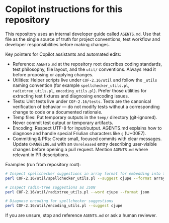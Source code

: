 # Copilot instructions for this repository

This repository uses an internal developer guide called `AGENTS.md`. Use that file as the single source of truth for project conventions, test workflow and developer responsibilities before making changes.

Key pointers for Copilot assistants and automated edits:

- Reference: `AGENTS.md` at the repository root describes coding standards, test philosophy, file layout, and the `util/` conventions. Always read it before proposing or applying changes.
- Utilities: Helper scripts live under `COF-2.16/util` and follow the `_utils` naming convention (for example `spellchecker_utils.pl`, `radixtree_utils.pl`, `encoding_utils.pl`). Prefer those utilities for extracting test fixtures and diagnosing encoding issues.
- Tests: Unit tests live under `COF-2.16/tests`. Tests are the canonical verification of behavior — do not modify tests without a corresponding change to code or a documented rationale.
- Temp files: Put temporary outputs in the `temp/` directory (git-ignored). Never commit test output or temporary artifacts.
- Encoding: Respect UTF-8 for input/output. AGENTS.md explains how to diagnose and handle special Friulian characters like `ç` (U+00E7).
- Committing & PRs: Create small, focused commits with clear messages. Update `CHANGELOG.md` with an `Unreleased` entry describing user-visible changes before opening a pull request. Mention `AGENTS.md` where relevant in PR descriptions.

Examples (run from repository root):

```bash
# Inspect spellchecker suggestions in array format for embedding into tests
perl COF-2.16/util/spellchecker_utils.pl --suggest cjupe --format array

# Inspect radix-tree suggestions as JSON
perl COF-2.16/util/radixtree_utils.pl --word cjupe --format json

# Diagnose encoding for spellchecker suggestions
perl COF-2.16/util/encoding_utils.pl --suggest cjupe
```

If you are unsure, stop and reference `AGENTS.md` or ask a human reviewer.
